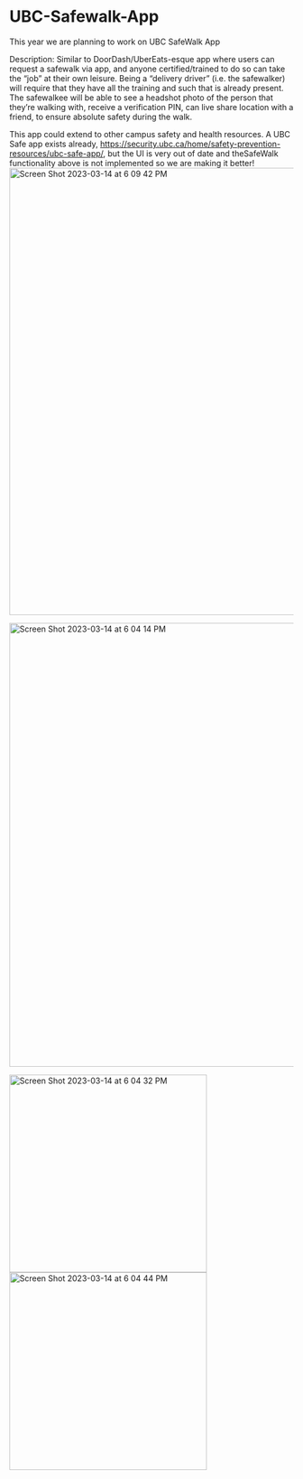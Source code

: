 # UBC-Safewalk-App

This year we are planning to work on UBC SafeWalk App 

Description: Similar to DoorDash/UberEats-esque app where users can request a safewalk via app, and anyone certified/trained to do so can take the “job” at their own leisure. Being a “delivery driver” (i.e. the safewalker) will require that they have all the training and such that is already present. The safewalkee will be able to see a headshot photo of the person that they’re walking with, receive a verification PIN, can live share location with a friend, to ensure absolute safety during the walk. 

This app could extend to other campus safety and health resources. A UBC Safe app exists already, https://security.ubc.ca/home/safety-prevention-resources/ubc-safe-app/, but the UI is very out of date and theSafeWalk functionality above is not implemented so we are making it better!
<img width="792" alt="Screen Shot 2023-03-14 at 6 09 42 PM" src="https://user-images.githubusercontent.com/70575969/225178430-eec0194f-4358-4ef0-b0b4-189afb392462.png">

<img width="786" alt="Screen Shot 2023-03-14 at 6 04 14 PM" src="https://user-images.githubusercontent.com/70575969/225178000-a4dc9aef-e9b9-43c2-9e30-eca0533f553d.png">

<p float="left">
<img width="350" alt="Screen Shot 2023-03-14 at 6 04 32 PM" src="https://user-images.githubusercontent.com/70575969/225178006-a9cd5737-0ad1-4c91-8d67-c4dd5705c99e.png"> <img width="350" alt="Screen Shot 2023-03-14 at 6 04 44 PM" src="https://user-images.githubusercontent.com/70575969/225178009-a0b77e40-1253-4c4a-9790-0b021f265a79.png">
</p>
